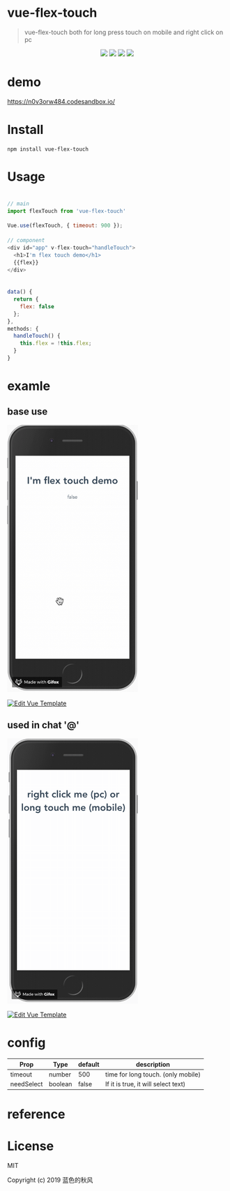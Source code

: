 # vue-flex-touch

> vue-flex-touch both for long press touch on mobile and right click on pc

<p align="center">
    <a href="https://travis-ci.org/hua1995116/vue-flex-touch"><img src="https://travis-ci.org/hua1995116/vue-flex-touch.svg?branch=master" /></a>
    <a href="https://npmcharts.com/compare/vue-flex-touch?minimal=true" rel="nofollow"><img src="https://img.shields.io/npm/dm/vue-flex-touch.svg" style="max-width:100%;"></a>
    <a href="https://www.npmjs.com/package/vue-flex-touch" rel="nofollow"><img src="https://img.shields.io/npm/v/vue-flex-touch.svg" style="max-width:100%;"></a>
    <a href="https://www.npmjs.com/package/vue-flex-touch" rel="nofollow"><img src="https://img.shields.io/npm/l/vue-flex-touch.svg?style=flat" style="max-width:100%;"></a>
</p>

# demo

https://n0v3orw484.codesandbox.io/

# Install
```shell
npm install vue-flex-touch
```

# Usage
```javascript

// main
import flexTouch from 'vue-flex-touch'

Vue.use(flexTouch, { timeout: 900 });

// component
<div id="app" v-flex-touch="handleTouch">
  <h1>I'm flex touch demo</h1>
  {{flex}}
</div>


data() {
  return {
    flex: false
  };
},
methods: {
  handleTouch() {
    this.flex = !this.flex;
  }
}
```

# examle

## base use

<img width="300" src="pic/2019-05-15&#32;19.28.11.gif"/>

[![Edit Vue Template](https://codesandbox.io/static/img/play-codesandbox.svg)](https://codesandbox.io/s/n0v3orw484?fontsize=14)

## used in chat '@'

<img width="300" src="pic/2019-05-15&#32;21.56.46.gif">

[![Edit Vue Template](https://codesandbox.io/static/img/play-codesandbox.svg)](https://codesandbox.io/s/oovv1q83zz?fontsize=14)

# config

|  Prop     |  Type     |   default    | description      |
|  ---  |  ---  |  ---  |  ---  |
|   timeout   |  number     | 500      | time for long touch. (only mobile)   |
|   needSelect    |  boolean     |  false     | If it is true, it will select text)      |


# reference


# License

MIT

Copyright (c) 2019 蓝色的秋风